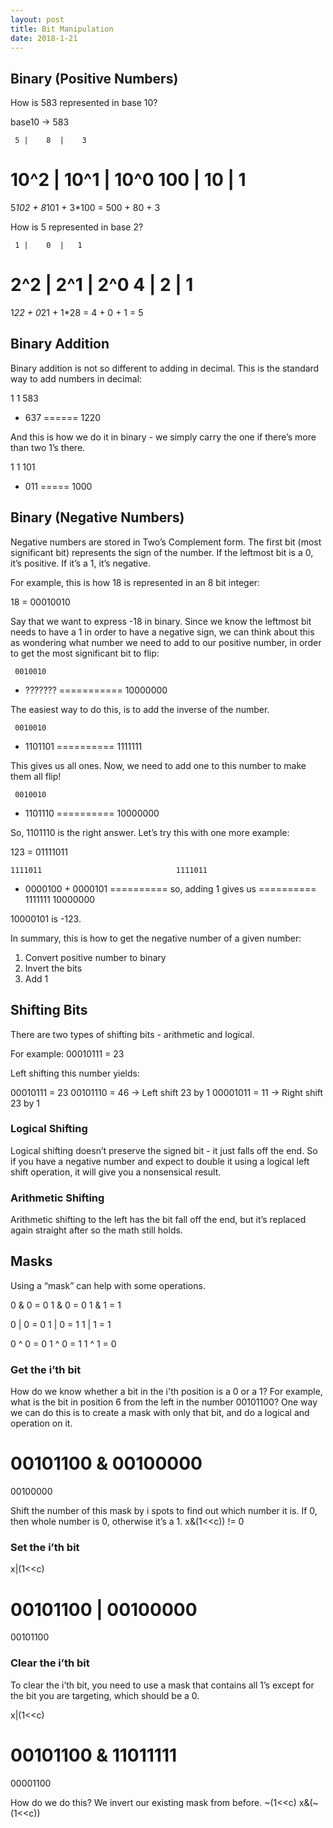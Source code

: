 ```yaml
---
layout: post
title: Bit Manipulation
date: 2018-1-21
---
```

## Binary (Positive Numbers)

How is 583 represented in base 10?

base10 -> 583

     5 |    8  |    3
  10^2 | 10^1  | 10^0 
  100  |   10  |    1 
=======================
  5*102 + 8*101 + 3*100
= 500   + 80   +    3

How is 5 represented in base 2?

     1 |    0  |   1 
   2^2 |  2^1  | 2^0 
     4 |    2  |   1 
=======================
 1*22  +  0*21  + 1*28
=  4   +    0  +   1
=  5

## Binary Addition

Binary addition is not so different to adding in decimal.
This is the standard way to add numbers in decimal:

   1 1
   583
+  637
======
  1220

And this is how we do it in binary - we simply carry the one if there’s more than two 1’s there.

  1 1
  101
+ 011
=====
 1000
 
## Binary (Negative Numbers)

Negative numbers are stored in Two’s Complement form. The first bit (most significant bit) represents the sign of the number. 
If the leftmost bit is a 0, it’s positive. If it’s a 1, it’s negative.

For example, this is how 18 is represented in an 8 bit integer:

18 = 00010010

Say that we want to express -18 in binary. Since we know the leftmost bit needs to have a 1 in order to have a negative sign, we can think about this as wondering what number we need to add to our positive number, in order to get the most significant bit to flip:

     0010010
  +  ???????
 ===========
    10000000
    
The easiest way to do this, is to add the inverse of the number.

     0010010
  +  1101101
  ==========
     1111111
     
This gives us all ones. Now, we need to add one to this number to make them all flip!

     0010010
  +  1101110
  ==========
    10000000
    
So, 1101110 is the right answer. Let’s try this with one more example:

123 = 01111011

    1111011                              1111011
  + 0000100                            + 0000101
  ==========   so, adding 1 gives us   ==========
    1111111                             10000000

10000101 is -123.

In summary, this is how to get the negative number of a given number:

1. Convert positive number to binary
2. Invert the bits
3. Add 1

## Shifting Bits

There are two types of shifting bits - arithmetic and logical.

For example:
00010111 = 23

Left shifting this number yields:

00010111 = 23
00101110 = 46 -> Left shift 23 by 1
00001011 = 11 -> Right shift 23 by 1

### Logical Shifting

Logical shifting doesn’t preserve the signed bit - it just falls off the end. So if you have a negative number and expect to double it using a logical left shift operation, it will give you a nonsensical result.

### Arithmetic Shifting

Arithmetic shifting to the left has the bit fall off the end, but it’s replaced again straight after so the math still holds.

## Masks

Using a “mask” can help with some operations.

0 & 0 = 0
1 & 0 = 0
1 & 1 = 1

0 | 0 = 0
1 | 0 = 1
1 | 1 = 1

0 ^ 0 = 0
1 ^ 0 = 1
1 ^ 1 = 0

### Get the i’th bit

How do we know whether a bit in the i'th position is a 0 or a 1? For example, what is the bit in position 6 from the left in the number 00101100?
One way we can do this is to create a mask with only that bit, and do a logical and operation on it.

  00101100
& 00100000
==========
  00100000
  
Shift the number of this mask by i spots to find out which number it is. If 0, then whole number is 0, otherwise it’s a 1.
x&(1<<c)) != 0

### Set the i’th bit

x|(1<<c)

  00101100
| 00100000
==========
  00101100

### Clear the i’th bit

To clear the i’th bit, you need to use a mask that contains all 1’s except for the bit you are targeting, which should be a 0.

x|(1<<c)

  00101100
& 11011111
==========
  00001100
  
How do we do this? We invert our existing mask from before.
~(1<<c)
x&(~(1<<c))
